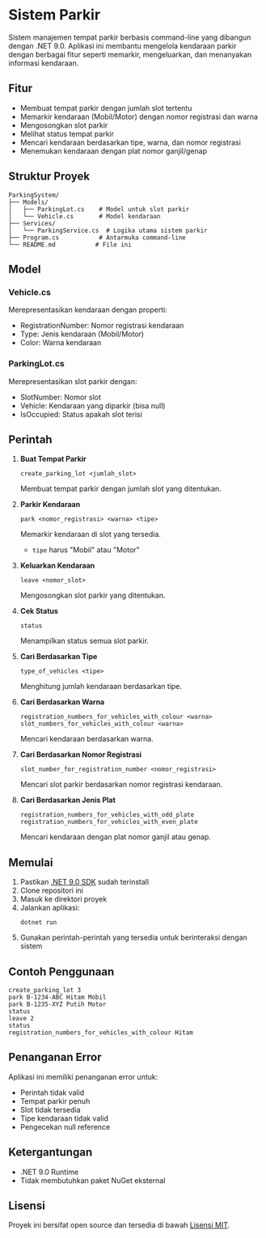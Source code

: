 # Sistem Parkir

Sistem manajemen tempat parkir berbasis command-line yang dibangun dengan .NET 9.0. Aplikasi ini membantu mengelola kendaraan parkir dengan berbagai fitur seperti memarkir, mengeluarkan, dan menanyakan informasi kendaraan.

## Fitur

- Membuat tempat parkir dengan jumlah slot tertentu
- Memarkir kendaraan (Mobil/Motor) dengan nomor registrasi dan warna
- Mengosongkan slot parkir
- Melihat status tempat parkir
- Mencari kendaraan berdasarkan tipe, warna, dan nomor registrasi
- Menemukan kendaraan dengan plat nomor ganjil/genap

## Struktur Proyek

```
ParkingSystem/
├── Models/
│   ├── ParkingLot.cs    # Model untuk slot parkir
│   └── Vehicle.cs       # Model kendaraan
├── Services/
│   └── ParkingService.cs  # Logika utama sistem parkir
├── Program.cs           # Antarmuka command-line
└── README.md           # File ini
```

## Model

### Vehicle.cs
Merepresentasikan kendaraan dengan properti:
- RegistrationNumber: Nomor registrasi kendaraan
- Type: Jenis kendaraan (Mobil/Motor)
- Color: Warna kendaraan

### ParkingLot.cs
Merepresentasikan slot parkir dengan:
- SlotNumber: Nomor slot
- Vehicle: Kendaraan yang diparkir (bisa null)
- IsOccupied: Status apakah slot terisi

## Perintah

1. **Buat Tempat Parkir**
   ```
   create_parking_lot <jumlah_slot>
   ```
   Membuat tempat parkir dengan jumlah slot yang ditentukan.

2. **Parkir Kendaraan**
   ```
   park <nomor_registrasi> <warna> <tipe>
   ```
   Memarkir kendaraan di slot yang tersedia.
   - `tipe` harus "Mobil" atau "Motor"

3. **Keluarkan Kendaraan**
   ```
   leave <nomor_slot>
   ```
   Mengosongkan slot parkir yang ditentukan.

4. **Cek Status**
   ```
   status
   ```
   Menampilkan status semua slot parkir.

5. **Cari Berdasarkan Tipe**
   ```
   type_of_vehicles <tipe>
   ```
   Menghitung jumlah kendaraan berdasarkan tipe.

6. **Cari Berdasarkan Warna**
   ```
   registration_numbers_for_vehicles_with_colour <warna>
   slot_numbers_for_vehicles_with_colour <warna>
   ```
   Mencari kendaraan berdasarkan warna.

7. **Cari Berdasarkan Nomor Registrasi**
   ```
   slot_number_for_registration_number <nomor_registrasi>
   ```
   Mencari slot parkir berdasarkan nomor registrasi kendaraan.

8. **Cari Berdasarkan Jenis Plat**
   ```
   registration_numbers_for_vehicles_with_odd_plate
   registration_numbers_for_vehicles_with_even_plate
   ```
   Mencari kendaraan dengan plat nomor ganjil atau genap.

## Memulai

1. Pastikan [.NET 9.0 SDK](https://dotnet.microsoft.com/download/dotnet/9.0) sudah terinstall
2. Clone repositori ini
3. Masuk ke direktori proyek
4. Jalankan aplikasi:
   ```
   dotnet run
   ```
5. Gunakan perintah-perintah yang tersedia untuk berinteraksi dengan sistem

## Contoh Penggunaan

```
create_parking_lot 3
park B-1234-ABC Hitam Mobil
park B-1235-XYZ Putih Motor
status
leave 2
status
registration_numbers_for_vehicles_with_colour Hitam
```

## Penanganan Error

Aplikasi ini memiliki penanganan error untuk:
- Perintah tidak valid
- Tempat parkir penuh
- Slot tidak tersedia
- Tipe kendaraan tidak valid
- Pengecekan null reference

## Ketergantungan

- .NET 9.0 Runtime
- Tidak membutuhkan paket NuGet eksternal

## Lisensi

Proyek ini bersifat open source dan tersedia di bawah [Lisensi MIT](LICENSE).
